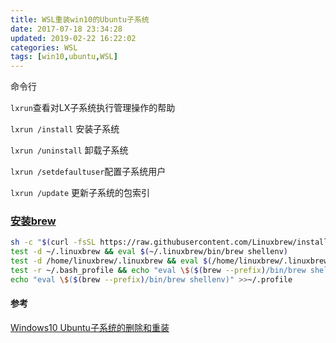 ```yaml
---
title: WSL重装win10的Ubuntu子系统
date: 2017-07-18 23:34:28
updated: 2019-02-22 16:22:02
categories: WSL
tags: [win10,ubuntu,WSL]
---
```


命令行

`lxrun`查看对LX子系统执行管理操作的帮助

`lxrun /install` 安装子系统

`lxrun /uninstall` 卸载子系统

`lxrun /setdefaultuser`配置子系统用户

`lxrun /update` 更新子系统的包索引



### [安装brew](http://linuxbrew.sh/)

```bash
sh -c "$(curl -fsSL https://raw.githubusercontent.com/Linuxbrew/install/master/install.sh)"
test -d ~/.linuxbrew && eval $(~/.linuxbrew/bin/brew shellenv)
test -d /home/linuxbrew/.linuxbrew && eval $(/home/linuxbrew/.linuxbrew/bin/brew shellenv)
test -r ~/.bash_profile && echo "eval \$($(brew --prefix)/bin/brew shellenv)" >>~/.bash_profile
echo "eval \$($(brew --prefix)/bin/brew shellenv)" >>~/.profile
```



#### 参考

[Windows10 Ubuntu子系统的删除和重装](http://www.linuxdiyf.com/linux/24338.html)